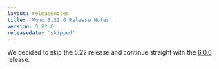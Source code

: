 ```yaml
---
layout: releasenotes
title: 'Mono 5.22.0 Release Notes'
version: 5.22.0
releasedate: 'skipped'
---
```


We decided to skip the 5.22 release and continue straight with the [6.0.0](/docs/about-mono/releases/6.0.0) release.
